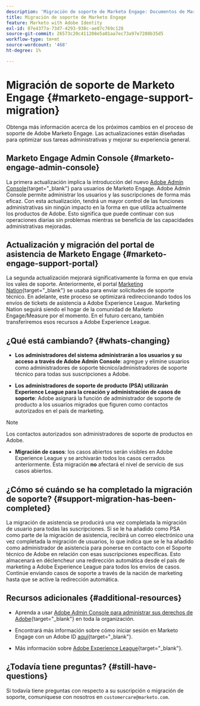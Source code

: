 ```yaml
---
description: 'Migración de soporte de Marketo Engage: Documentos de Marketo: documentación del producto'
title: Migración de soporte de Marketo Engage
feature: Marketo with Adobe Identity
exl-id: 07e4377a-73d7-4293-938c-ae87c769c128
source-git-commit: 26573c20c411208e5a01aa7ec73a97e7208b35d5
workflow-type: tm+mt
source-wordcount: '468'
ht-degree: 1%

---
```


# Migración de soporte de Marketo Engage {#marketo-engage-support-migration}

Obtenga más información acerca de los próximos cambios en el proceso de soporte de Adobe Marketo Engage. Las actualizaciones están diseñadas para optimizar sus tareas administrativas y mejorar su experiencia general.

## Marketo Engage Admin Console {#marketo-engage-admin-console}

La primera actualización implica la introducción del nuevo [Adobe Admin Console](https://helpx.adobe.com/es/enterprise/admin-guide.html){target="_blank"} para usuarios de Marketo Engage. Adobe Admin Console permite administrar los usuarios y las suscripciones de forma más eficaz. Con esta actualización, tendrá un mayor control de las funciones administrativas sin ningún impacto en la forma en que utiliza actualmente los productos de Adobe. Esto significa que puede continuar con sus operaciones diarias sin problemas mientras se beneficia de las capacidades administrativas mejoradas.

## Actualización y migración del portal de asistencia de Marketo Engage {#marketo-engage-support-portal}

La segunda actualización mejorará significativamente la forma en que envía los vales de soporte. Anteriormente, el portal [Marketing Nation](https://nation.marketo.com/){target="_blank"} se usaba para enviar solicitudes de soporte técnico. En adelante, este proceso se optimizará redireccionando todos los envíos de tickets de asistencia a Adobe Experience League. Marketing Nation seguirá siendo el hogar de la comunidad de Marketo Engage/Measure por el momento. En el futuro cercano, también transferiremos esos recursos a Adobe Experience League.

## ¿Qué está cambiando? {#whats-changing}

* **Los administradores del sistema administrarán a los usuarios y su acceso a través de Adobe Admin Console**: agregue y elimine usuarios como administradores de soporte técnico/administradores de soporte técnico para todas sus suscripciones a Adobe.

* **Los administradores de soporte de producto (PSA) utilizarán Experience League para la creación y administración de casos de soporte**: Adobe asignará la función de administrador de soporte de producto a los usuarios migrados que figuren como contactos autorizados en el país de marketing.

>[!NOTE]
>
>Los contactos autorizados son administradores de soporte de productos en Adobe.

* **Migración de casos**: los casos abiertos serán visibles en Adobe Experience League y se archivarán todos los casos cerrados anteriormente. Esta migración **no** afectará el nivel de servicio de sus casos abiertos.

## ¿Cómo sé cuándo se ha completado la migración de soporte? {#support-migration-has-been-completed}

La migración de asistencia se producirá una vez completada la migración de usuario para todas las suscripciones. Si se le ha añadido como PSA como parte de la migración de asistencia, recibirá un correo electrónico una vez completada la migración de usuarios, lo que indica que se le ha añadido como administrador de asistencia para ponerse en contacto con el Soporte técnico de Adobe en relación con esas suscripciones específicas. Esto almacenará en déclencheur una redirección automática desde el país de marketing a Adobe Experience League para todos los envíos de casos. Continúe enviando casos de soporte a través de la nación de marketing hasta que se active la redirección automática.

## Recursos adicionales {#additional-resources}

* Aprenda a usar [Adobe Admin Console para administrar sus derechos de Adobe](https://helpx.adobe.com/es/enterprise/using/admin-roles.html){target="_blank"} en toda la organización.

* Encontrará más información sobre cómo iniciar sesión en Marketo Engage con un Adobe ID [aquí](/help/marketo/product-docs/administration/marketo-with-adobe-identity/user-sign-in-with-adobe-id.md){target="_blank"}.

* Más información sobre [Adobe Experience League](https://experienceleague.adobe.com/es?lang=es){target="_blank"}.

## ¿Todavía tiene preguntas? {#still-have-questions}

Si todavía tiene preguntas con respecto a su suscripción o migración de soporte, comuníquese con nosotros en `customercare@marketo.com`.
